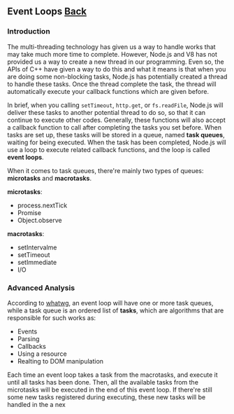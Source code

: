 ## Event Loops [Back](./../JavaScript.md)

### Introduction

The multi-threading technology has given us a way to handle works that may take much more time to complete. However, Node.js and V8 has not provided us a way to create a new thread in our programming. Even so, the APIs of C++ have given a way to do this and what it means is that when you are doing some non-blocking tasks, Node.js has potentially created a thread to handle these tasks. Once the thread complete the task, the thread will automatically execute your callback functions which are given before.

In brief, when you calling `setTimeout`, `http.get`, or `fs.readFile`, Node.js will deliver these tasks to another potential thread to do so, so that it can continue to execute other codes. Generally, these functions will also accept a callback function to call after completing the tasks you set before. When tasks are set up, these tasks will be stored in a queue, named **task queues**, waiting for being executed. When the task has been completed, Node.js will use a loop to execute related callback functions, and the loop is called **event loops**.

When it comes to task queues, there're mainly two types of queues: **microtasks** and **macrotasks**.

**microtasks**:

- process.nextTick
- Promise
- Object.observe

**macrotasks**:

- setIntervalme
- setTimeout
- setImmediate
- I/O

### Advanced Analysis

According to [whatwg](https://html.spec.whatwg.org/multipage/webappapis.html#task-queue), an event loop will have one or more task queues, while a task queue is an ordered list of **tasks**, which are algorithms that are responsible for such works as:

- Events
- Parsing
- Callbacks
- Using a resource
- Realting to DOM manipulation

Each time an event loop takes a task from the macrotasks, and execute it until all tasks has been done. Then, all the available tasks from the microtasks will be executed in the end of this event loop. If there're still some new tasks registered during executing, these new tasks will be handled in the a nex